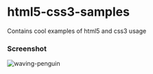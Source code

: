 # html5-css3-samples
Contains cool examples of html5 and css3 usage

### **Screenshot**
![waving-penguin](https://user-images.githubusercontent.com/20510635/45343886-d8baf900-b5aa-11e8-95d2-3415f2c41db5.gif)

